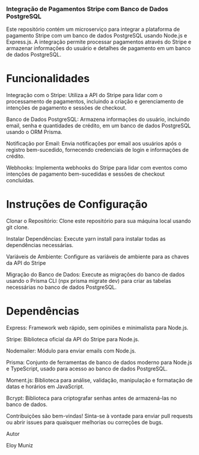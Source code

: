 ### Integração de Pagamentos Stripe com Banco de Dados PostgreSQL

Este repositório contém um microserviço para integrar a plataforma de pagamento Stripe com um banco de dados PostgreSQL usando Node.js e Express.js. A integração permite processar pagamentos através do Stripe e armazenar informações do usuário e detalhes de pagamento em um banco de dados PostgreSQL.

# Funcionalidades

Integração com o Stripe: Utiliza a API do Stripe para lidar com o processamento de pagamentos, incluindo a criação e gerenciamento de intenções de pagamento e sessões de checkout.

Banco de Dados PostgreSQL: Armazena informações do usuário, incluindo email, senha e quantidades de crédito, em um banco de dados PostgreSQL usando o ORM Prisma.

Notificação por Email: Envia notificações por email aos usuários após o registro bem-sucedido, fornecendo credenciais de login e informações de crédito.

Webhooks: Implementa webhooks do Stripe para lidar com eventos como intenções de pagamento bem-sucedidas e sessões de checkout concluídas.

# Instruções de Configuração

Clonar o Repositório: Clone este repositório para sua máquina local usando git clone.

Instalar Dependências: Execute yarn install para instalar todas as dependências necessárias.

Variáveis de Ambiente: Configure as variáveis de ambiente para as chaves da API do Stripe

Migração do Banco de Dados: Execute as migrações do banco de dados usando o Prisma CLI (npx prisma migrate dev) para criar as tabelas necessárias no banco de dados PostgreSQL.

# Dependências

Express: Framework web rápido, sem opiniões e minimalista para Node.js.

Stripe: Biblioteca oficial da API do Stripe para Node.js.

Nodemailer: Módulo para enviar emails com Node.js.

Prisma: Conjunto de ferramentas de banco de dados moderno para Node.js e TypeScript, usado para acesso ao banco de dados PostgreSQL.

Moment.js: Biblioteca para análise, validação, manipulação e formatação de datas e horários em JavaScript.

Bcrypt: Biblioteca para criptografar senhas antes de armazená-las no banco de dados.

Contribuições são bem-vindas! Sinta-se à vontade para enviar pull requests ou abrir issues para quaisquer melhorias ou correções de bugs.

Autor

Eloy Muniz


